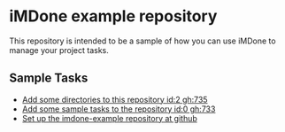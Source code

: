 iMDone example repository
====
This repository is intended to be a sample of how you can use iMDone to manage your project tasks.

Sample Tasks
----
- [Add some directories to this repository id:2 gh:735](#TODO:0)
- [Add some sample tasks to the repository id:0 gh:733](#TODO:30)
- [Set up the imdone-example repository at github](#DONE:0)
